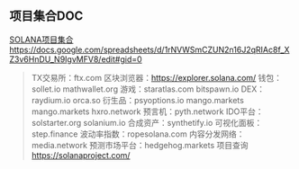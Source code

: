 ## 项目集合DOC

[SOLANA项目集合https://docs.google.com/spreadsheets/d/1rNVWSmCZUN2n16J2qRIAc8f_XZ3v6HnDU_N9IgvMFV8/edit#gid=0](https://docs.google.com/spreadsheets/d/1rNVWSmCZUN2n16J2qRIAc8f_XZ3v6HnDU_N9IgvMFV8/edit#gid=0)

> TX交易所：ftx.com
> 区块浏览器：<https://explorer.solana.com/>
> 钱包：sollet.io
> mathwallet.org
> 游戏：staratlas.com
> bitspawn.io
> DEX：raydium.io
> orca.so
> 衍生品：psyoptions.io
> mango.markets
> mango.markets
> hxro.network
> 预言机：pyth.network
> IDO平台：solstarter.org
> solanium.io
> 合成资产：synthetify.io
> 可视化面板：step.finance
> 波动率指数：ropesolana.com
> 内容分发网络：media.network
> 预测市场平台：hedgehog.markets
> 项目查询
> <https://solanaproject.com/>